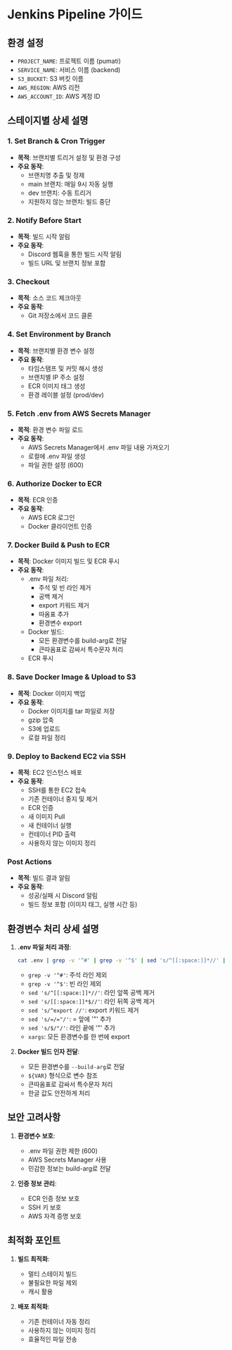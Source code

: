 # Jenkins Pipeline 가이드

## 환경 설정
- `PROJECT_NAME`: 프로젝트 이름 (pumati)
- `SERVICE_NAME`: 서비스 이름 (backend)
- `S3_BUCKET`: S3 버킷 이름
- `AWS_REGION`: AWS 리전
- `AWS_ACCOUNT_ID`: AWS 계정 ID

## 스테이지별 상세 설명

### 1. Set Branch & Cron Trigger
- **목적**: 브랜치별 트리거 설정 및 환경 구성
- **주요 동작**:
  - 브랜치명 추출 및 정제
  - main 브랜치: 매일 9시 자동 실행
  - dev 브랜치: 수동 트리거
  - 지원하지 않는 브랜치: 빌드 중단

### 2. Notify Before Start
- **목적**: 빌드 시작 알림
- **주요 동작**:
  - Discord 웹훅을 통한 빌드 시작 알림
  - 빌드 URL 및 브랜치 정보 포함

### 3. Checkout
- **목적**: 소스 코드 체크아웃
- **주요 동작**:
  - Git 저장소에서 코드 클론

### 4. Set Environment by Branch
- **목적**: 브랜치별 환경 변수 설정
- **주요 동작**:
  - 타임스탬프 및 커밋 해시 생성
  - 브랜치별 IP 주소 설정
  - ECR 이미지 태그 생성
  - 환경 레이블 설정 (prod/dev)

### 5. Fetch .env from AWS Secrets Manager
- **목적**: 환경 변수 파일 로드
- **주요 동작**:
  - AWS Secrets Manager에서 .env 파일 내용 가져오기
  - 로컬에 .env 파일 생성
  - 파일 권한 설정 (600)

### 6. Authorize Docker to ECR
- **목적**: ECR 인증
- **주요 동작**:
  - AWS ECR 로그인
  - Docker 클라이언트 인증

### 7. Docker Build & Push to ECR
- **목적**: Docker 이미지 빌드 및 ECR 푸시
- **주요 동작**:
  - .env 파일 처리:
    - 주석 및 빈 라인 제거
    - 공백 제거
    - export 키워드 제거
    - 따옴표 추가
    - 환경변수 export
  - Docker 빌드:
    - 모든 환경변수를 build-arg로 전달
    - 큰따옴표로 감싸서 특수문자 처리
  - ECR 푸시

### 8. Save Docker Image & Upload to S3
- **목적**: Docker 이미지 백업
- **주요 동작**:
  - Docker 이미지를 tar 파일로 저장
  - gzip 압축
  - S3에 업로드
  - 로컬 파일 정리

### 9. Deploy to Backend EC2 via SSH
- **목적**: EC2 인스턴스 배포
- **주요 동작**:
  - SSH를 통한 EC2 접속
  - 기존 컨테이너 중지 및 제거
  - ECR 인증
  - 새 이미지 Pull
  - 새 컨테이너 실행
  - 컨테이너 PID 출력
  - 사용하지 않는 이미지 정리

### Post Actions
- **목적**: 빌드 결과 알림
- **주요 동작**:
  - 성공/실패 시 Discord 알림
  - 빌드 정보 포함 (이미지 태그, 실행 시간 등)

## 환경변수 처리 상세 설명
1. **.env 파일 처리 과정**:
   ```bash
   cat .env | grep -v '^#' | grep -v '^$' | sed 's/^[[:space:]]*//' | sed 's/[[:space:]]*$//' | sed 's/^export //' | sed 's/=/="/' | sed 's/$/"/' | xargs
   ```
   - `grep -v '^#'`: 주석 라인 제외
   - `grep -v '^$'`: 빈 라인 제외
   - `sed 's/^[[:space:]]*//'`: 라인 앞쪽 공백 제거
   - `sed 's/[[:space:]]*$//'`: 라인 뒤쪽 공백 제거
   - `sed 's/^export //'`: export 키워드 제거
   - `sed 's/=/="/'`: = 앞에 '"' 추가
   - `sed 's/$/"/'`: 라인 끝에 '"' 추가
   - `xargs`: 모든 환경변수를 한 번에 export

2. **Docker 빌드 인자 전달**:
   - 모든 환경변수를 `--build-arg`로 전달
   - `${VAR}` 형식으로 변수 참조
   - 큰따옴표로 감싸서 특수문자 처리
   - 한글 값도 안전하게 처리

## 보안 고려사항
1. **환경변수 보호**:
   - .env 파일 권한 제한 (600)
   - AWS Secrets Manager 사용
   - 민감한 정보는 build-arg로 전달

2. **인증 정보 관리**:
   - ECR 인증 정보 보호
   - SSH 키 보호
   - AWS 자격 증명 보호

## 최적화 포인트
1. **빌드 최적화**:
   - 멀티 스테이지 빌드
   - 불필요한 파일 제외
   - 캐시 활용

2. **배포 최적화**:
   - 기존 컨테이너 자동 정리
   - 사용하지 않는 이미지 정리
   - 효율적인 파일 전송
